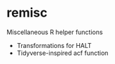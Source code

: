 # remisc
Miscellaneous R helper functions
- Transformations for HALT
- Tidyverse-inspired acf function 
